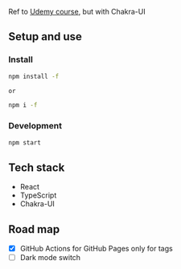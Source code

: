 Ref to [Udemy course](https://www.udemy.com/course/react-and-typescript-build-a-portfolio-project), but with Chakra-UI

## Setup and use

### Install

```sh
npm install -f

or

npm i -f
```

### Development

```sh
npm start
```

## Tech stack

- React
- TypeScript
- Chakra-UI

## Road map

- [x] GitHub Actions for GitHub Pages only for tags
- [ ] Dark mode switch
